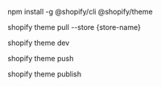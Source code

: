 npm install -g @shopify/cli @shopify/theme

shopify theme pull --store {store-name}

shopify theme dev

shopify theme push

shopify theme publish